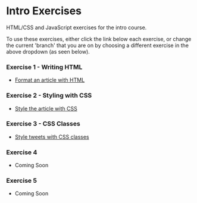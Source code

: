 Intro Exercises
===============

HTML/CSS and JavaScript exercises for the intro course.

To use these exercises, either click the link below each exercise, or change the current 'branch' that you are on by choosing a different exercise in the above dropdown (as seen below).

### Exercise 1 - Writing HTML ###

- [Format an article with HTML](https://github.com/CodingCampus/intro-exercises/tree/exercise1)

### Exercise 2 - Styling with CSS ###

- [Style the article with CSS](https://github.com/CodingCampus/intro-exercises/tree/exercise2)

### Exercise 3 - CSS Classes ###

- [Style tweets with CSS classes](https://github.com/CodingCampus/intro-exercises/tree/exercise3)

### Exercise 4 ###

- Coming Soon

### Exercise 5 ###

- Coming Soon
